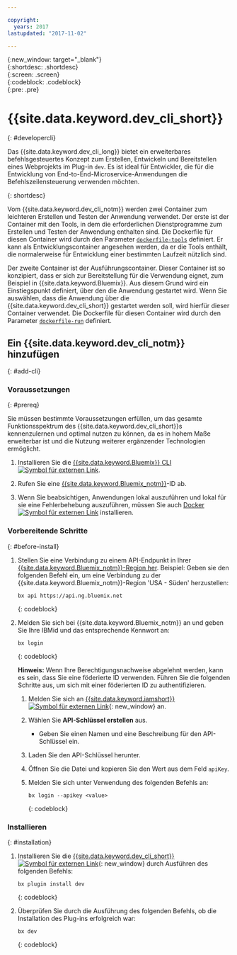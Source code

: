 ```yaml
---

copyright:
  years: 2017
lastupdated: "2017-11-02"

---
```

{:new_window: target="_blank"}  
{:shortdesc: .shortdesc}  
{:screen: .screen}  
{:codeblock: .codeblock}  
{:pre: .pre}  

# {{site.data.keyword.dev_cli_short}}
{: #developercli}	

Das {{site.data.keyword.dev_cli_long}} bietet ein erweiterbares befehlsgesteuertes Konzept zum Erstellen, Entwickeln und Bereitstellen eines Webprojekts im Plug-in `dev`. Es ist ideal für Entwickler, die für die Entwicklung von End-to-End-Microservice-Anwendungen die Befehlszeilensteuerung verwenden möchten.

{: shortdesc}

Vom {{site.data.keyword.dev_cli_notm}} werden zwei Container zum leichteren Erstellen und Testen der Anwendung verwendet. Der erste ist der Container mit den Tools, in dem die erforderlichen Dienstprogramme zum Erstellen und Testen der Anwendung enthalten sind. Die Dockerfile für diesen Container wird durch den Parameter [`dockerfile-tools`](#command-parameters) definiert. Er kann als Entwicklungscontainer angesehen werden, da er die Tools enthält, die normalerweise für Entwicklung einer bestimmten Laufzeit nützlich sind.

Der zweite Container ist der Ausführungscontainer. Dieser Container ist so konzipiert, dass er sich zur Bereitstellung für die Verwendung eignet, zum Beispiel in {{site.data.keyword.Bluemix}}. Aus diesem Grund wird ein Einstiegspunkt definiert, über den die Anwendung gestartet wird. Wenn Sie auswählen, dass die Anwendung über die {{site.data.keyword.dev_cli_short}} gestartet werden soll, wird hierfür dieser Container verwendet. Die Dockerfile für diesen Container wird durch den Parameter [`dockerfile-run`](#run-parameters) definiert.


## Ein {{site.data.keyword.dev_cli_notm}} hinzufügen
{: #add-cli}


### Voraussetzungen
{: #prereq}

Sie müssen bestimmte Voraussetzungen erfüllen, um das gesamte Funktionsspektrum des {{site.data.keyword.dev_cli_short}}s kennenzulernen und optimal nutzen zu können, da es in hohem Maße erweiterbar ist und die Nutzung weiterer ergänzender Technologien ermöglicht. 

<!--1. Install the [Cloud Foundry CLI ![External link icon](../icons/launch-glyph.svg "External link icon")](https://github.com/cloudfoundry/cli#getting-started "External link icon").-->

1. Installieren Sie die [{{site.data.keyword.Bluemix}} CLI ![Symbol für externen Link](../icons/launch-glyph.svg "Symbol für externen Link")](http://clis.ng.bluemix.net/ui/home.html "Symbol für externen Link").

2. Rufen Sie eine [{{site.data.keyword.Bluemix_notm}}](https://www.bluemix.net)-ID ab.

3. Wenn Sie beabsichtigen, Anwendungen lokal auszuführen und lokal für sie eine Fehlerbehebung auszuführen, müssen Sie auch [Docker ![Symbol für externen Link](../icons/launch-glyph.svg "Symbol für externen Link")](https://www.docker.com/get-docker "Symbol für externen Link") installieren.


### Vorbereitende Schritte
{: #before-install}

1. Stellen Sie eine Verbindung zu einem API-Endpunkt in Ihrer [{{site.data.keyword.Bluemix_notm}}-Region her](/docs/overview/whatisbluemix.html#ov_intro_reg). Beispiel: Geben sie den folgenden Befehl ein, um eine Verbindung zu der {{site.data.keyword.Bluemix_notm}}-Region 'USA - Süden' herzustellen:

	```
	bx api https://api.ng.bluemix.net
	```
	{: codeblock}
	
2. Melden Sie sich bei {{site.data.keyword.Bluemix_notm}} an und geben Sie Ihre IBMid und das entsprechende Kennwort an:

	```
	bx login
	```
	{: codeblock}
	
	**Hinweis:** Wenn Ihre Berechtigungsnachweise abgelehnt werden, kann es sein, dass Sie eine föderierte ID verwenden. Führen Sie die folgenden Schritte aus, um sich mit einer föderierten ID zu authentifizieren.
	
	<!-- 
	POINT TO IBM Cloud CLI LOG IN DOCUMENTATION !!!
	
	This link does not work in production yet --> 
	
	1. Melden Sie sich an [{{site.data.keyword.iamshort}} ![Symbol für externen Link](../icons/launch-glyph.svg "Symbol für externen Link")](https://www.bluemix.net/iam/#/apikeys "Symbol für externen Link"){: new_window} an.
	2. Wählen Sie **API-Schlüssel erstellen** aus.
		* Geben Sie einen Namen und eine Beschreibung für den API-Schlüssel ein.
	3. Laden Sie den API-Schlüssel herunter.
	4. Öffnen Sie die Datei und kopieren Sie den Wert aus dem Feld `apiKey`.
	5. Melden Sie sich unter Verwendung des folgenden Befehls an:
	 
		```
		bx login --apikey <value>
		```
		{: codeblock}


### Installieren
{: #installation}

1. Installieren Sie die [{{site.data.keyword.dev_cli_short}} ![Symbol für externen Link](../icons/launch-glyph.svg "Symbol für externen Link")](/docs/cli/reference/bluemix_cli/index.html#install_plug-in "Symbol für externen Link"){: new_window} durch Ausführen des folgenden Befehls:
 
	```
	bx plugin install dev
	```
	{: codeblock}

2. 	Überprüfen Sie durch die Ausführung des folgenden Befehls, ob die Installation des Plug-ins erfolgreich war:   
 
	```
	bx dev
	```
	{: codeblock}


